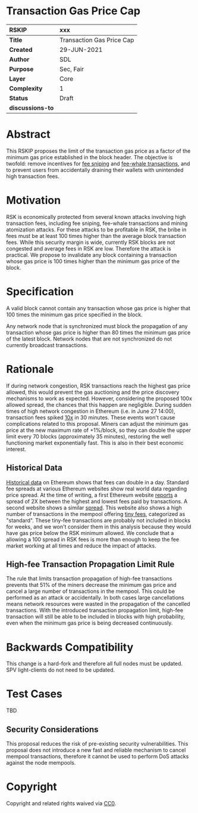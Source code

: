 # Transaction Gas Price Cap

|RSKIP          |xxx           |
| :------------ |:-------------|
|**Title**      |Transaction Gas Price Cap|
|**Created**    |29-JUN-2021 |
|**Author**     |SDL |
|**Purpose**    |Sec, Fair |
|**Layer**      |Core |
|**Complexity** |1 |
|**Status**     |Draft |
|**discussions-to**     ||

# **Abstract**

This RSKIP proposes the limit of the transaction gas price as a factor of the minimum gas price established in the block header. The objective is twofold: remove incentives for [fee sniping](https://bitcoinops.org/en/topics/fee-sniping/) and [fee-whale transactions](https://medium.com/r/?url=https%3A%2F%2Fwww.cs.umd.edu%2F~jkatz%2Fpapers%2Fwhale-txs.pdf), and to prevent users from accidentally draining their wallets with unintended high transaction fees.

# **Motivation**

RSK is economically protected from several known attacks involving high transaction fees, including fee sniping, fee-whale transactions and mining atomization attacks. For these attacks to be profitable in RSK, the bribe in fees must be at least 100 times higher than the average block transaction fees. While this security margin is wide, currently RSK blocks are not congested and average fees in RSK are low. Therefore the attack is practical.  We propose to invalidate any block containing a transaction whose gas price is 100 times higher than the minimum gas price of the block.


# **Specification**

A valid block cannot contain any transaction whose gas price is higher that 100 times the minimum gas price specified in the block. 

Any network node that is synchronized must block the propagation of any transaction whose gas price is higher than 80 times the minimum gas price of the latest block. Network nodes that are not synchronized do not currently broadcast transactions.




# Rationale

If during network congestion, RSK transactions reach the highest gas price allowed, this would prevent the gas auctioning and the price discovery mechanisms to work as expected. However, considering the proposed 100x allowed spread, the chances that this happen are negligible. During sudden times of high network congestion in Ethereum (i.e. in June 27 14:00), transaction fees spiked [10x](https://ethereumprice.org/gas/) in 30 minutes. These events won't cause complications related to this proposal. Miners can adjust the minimum gas price at the new maximum rate of +1%/block, so they can double the upper limit every 70 blocks (approximately 35 minutes), restoring the well functioning market exponentially fast. This is also in their best economic interest.

## Historical Data

[Historical data](https://bitinfocharts.com/comparison/ethereum-transactionfees.html#3m) on Ethereum shows that fees can double in a day. Standard fee spreads at various Ethereum websites show real world data regarding price spread. At the time of writing, a first Ethereum website [reports](https://etherscan.io/gastracker) a spread of 2X between the highest and lowest fees paid by transactions. A second website shows a similar [spread](https://ethgasstation.info/calculatorTxV.php). This website also shows a high number of transactions in the mempool offering [tiny fees](https://ethgasstation.info/), categorized as "standard". These tiny-fee transactions are probably not included in blocks for weeks, and we won't consider them in this analysis because they would have gas price below the RSK minimum allowed. We conclude that a allowing a 100 spread in RSK fees is more than enough to keep the fee market working at all times and reduce the impact of attacks.

## High-fee Transaction Propagation Limit Rule

The rule that limits transaction propagation of high-fee transactions prevents that 51% of the miners decrease the minimum gas price and cancel a large number of transactions in the mempool. This could be performed as an attack or accidentally. In both cases large cancellations means network resources were wasted in the propagation of the cancelled transactions. With the introduced transaction propagation limit, high-fee transaction will still be able to be included in blocks with high probability, even when the minimum gas price is being decreased continuously.



# Backwards Compatibility

This change is a hard-fork and therefore all full nodes must be updated. SPV light-clients do not need to be updated. 

# Test Cases

TBD

## Security Considerations

This proposal reduces the risk of pre-existing security vulnerabilities. This proposal does not introduce a new fast and reliable mechanism to cancel mempool transactions, therefore it cannot be used to perform DoS attacks against the node mempools. 


# **Copyright**

Copyright and related rights waived via [CC0](https://creativecommons.org/publicdomain/zero/1.0/).
